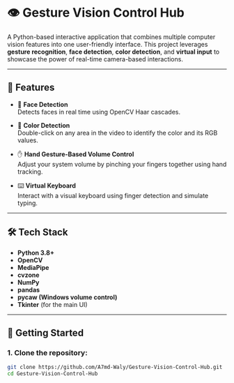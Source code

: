 # 👁️ Gesture Vision Control Hub

A Python-based interactive application that combines multiple computer vision features into one user-friendly interface. This project leverages **gesture recognition**, **face detection**, **color detection**, and **virtual input** to showcase the power of real-time camera-based interactions.

---

## 🔧 Features

- 👤 **Face Detection**  
  Detects faces in real time using OpenCV Haar cascades.

- 🎨 **Color Detection**  
  Double-click on any area in the video to identify the color and its RGB values.

- ✋ **Hand Gesture-Based Volume Control**  
  Adjust your system volume by pinching your fingers together using hand tracking.

- ⌨️ **Virtual Keyboard**  
  Interact with a visual keyboard using finger detection and simulate typing.

---

## 🛠️ Tech Stack

- **Python 3.8+**
- **OpenCV**
- **MediaPipe**
- **cvzone**
- **NumPy**
- **pandas**
- **pycaw (Windows volume control)**
- **Tkinter** (for the main UI)

---

## 🚀 Getting Started

### 1. Clone the repository:
```bash
git clone https://github.com/A7md-Waly/Gesture-Vision-Control-Hub.git
cd Gesture-Vision-Control-Hub
